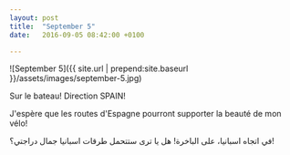 ```yaml
---
layout: post
title:  "September 5"
date:   2016-09-05 08:42:00 +0100

---
```


![September 5]({{ site.url | prepend:site.baseurl }}/assets/images/september-5.jpg)

Sur le bateau! Direction SPAIN!

J'espère que les routes d'Espagne pourront supporter la beauté de mon vélo!

في اتجاه اسبانيا، على الباخرة!
هل يا ترى ستتحمل طرقات اسبانيا جمال دراجتي؟!